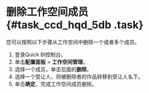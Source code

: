 # 删除工作空间成员 {#task_ccd_hqd_5db .task}

您可以按照以下步骤从工作空间中删除一个或者多个成员。

1.   登录Quick BI控制台。 
2.   单击**配置面板** \> **工作空间管理**。 
3.   选择一个成员，单击后面的**删除**。 
4.   选择一个受让人，将被删除者的作品转移到受让人名下。 
5.   单击**确定**，完成工作空间成员删除。 

